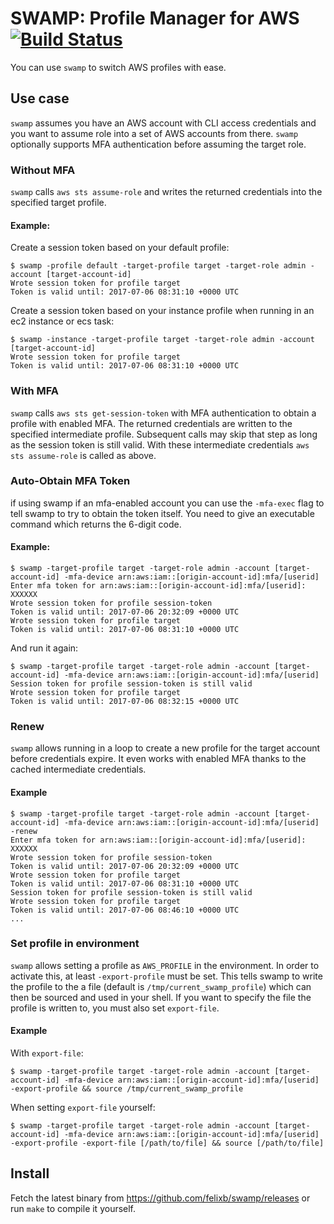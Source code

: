 # SWAMP: Profile Manager for AWS [![Build Status](https://travis-ci.org/felixb/swamp.svg?branch=master)](https://travis-ci.org/felixb/swamp)

You can use `swamp` to switch AWS profiles with ease.

## Use case

`swamp` assumes you have an AWS account with CLI access credentials and you want to assume role into a set of AWS accounts from there.
`swamp` optionally supports MFA authentication before assuming the target role.

### Without MFA

`swamp` calls `aws sts assume-role` and writes the returned credentials into the specified target profile.

#### Example:

Create a session token based on your default profile:

```
$ swamp -profile default -target-profile target -target-role admin -account [target-account-id]
Wrote session token for profile target
Token is valid until: 2017-07-06 08:31:10 +0000 UTC
```

Create a session token based on your instance profile when running in an ec2 instance or ecs task:

```
$ swamp -instance -target-profile target -target-role admin -account [target-account-id]
Wrote session token for profile target
Token is valid until: 2017-07-06 08:31:10 +0000 UTC
```

### With MFA

`swamp` calls `aws sts get-session-token` with MFA authentication to obtain a profile with enabled MFA. The returned credentials are written to the specified intermediate profile.
Subsequent calls may skip that step as long as the session token is still valid.
With these intermediate credentials `aws sts assume-role` is called as above.

### Auto-Obtain MFA Token
if using swamp if an mfa-enabled account you can use the `-mfa-exec` flag to tell swamp
to try to obtain the token itself. You need to give an executable command which returns the 6-digit code.


#### Example:

```
$ swamp -target-profile target -target-role admin -account [target-account-id] -mfa-device arn:aws:iam::[origin-account-id]:mfa/[userid]
Enter mfa token for arn:aws:iam::[origin-account-id]:mfa/[userid]: XXXXXX
Wrote session token for profile session-token
Token is valid until: 2017-07-06 20:32:09 +0000 UTC
Wrote session token for profile target
Token is valid until: 2017-07-06 08:31:10 +0000 UTC
```

And run it again:

```
$ swamp -target-profile target -target-role admin -account [target-account-id] -mfa-device arn:aws:iam::[origin-account-id]:mfa/[userid]
Session token for profile session-token is still valid
Wrote session token for profile target
Token is valid until: 2017-07-06 08:32:15 +0000 UTC
```

### Renew

`swamp` allows running in a loop to create a new profile for the target account before credentials expire.
It even works with enabled MFA thanks to the cached intermediate credentials.

#### Example

```
$ swamp -target-profile target -target-role admin -account [target-account-id] -mfa-device arn:aws:iam::[origin-account-id]:mfa/[userid] -renew
Enter mfa token for arn:aws:iam::[origin-account-id]:mfa/[userid]: XXXXXX
Wrote session token for profile session-token
Token is valid until: 2017-07-06 20:32:09 +0000 UTC
Wrote session token for profile target
Token is valid until: 2017-07-06 08:31:10 +0000 UTC
Session token for profile session-token is still valid
Wrote session token for profile target
Token is valid until: 2017-07-06 08:46:10 +0000 UTC
...
```

### Set profile in environment
`swamp` allows setting a profile as `AWS_PROFILE` in the environment. In order to activate this, at least `-export-profile` must be set.
This tells swamp to write the profile to the a file (default is `/tmp/current_swamp_profile`) which can then be sourced and used in your shell. If you want to specify the file the profile is written to, you must also set `export-file`.

#### Example
With `export-file`:
```
$ swamp -target-profile target -target-role admin -account [target-account-id] -mfa-device arn:aws:iam::[origin-account-id]:mfa/[userid] -export-profile && source /tmp/current_swamp_profile
```

When setting `export-file` yourself:
```
$ swamp -target-profile target -target-role admin -account [target-account-id] -mfa-device arn:aws:iam::[origin-account-id]:mfa/[userid] -export-profile -export-file [/path/to/file] && source [/path/to/file]
```

## Install

Fetch the latest binary from https://github.com/felixb/swamp/releases or run `make` to compile it yourself.